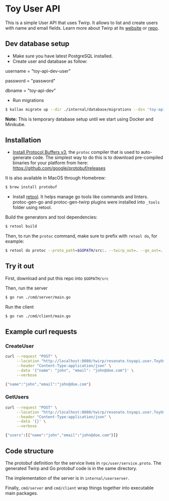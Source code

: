 # Toy User API

This is a simple User API that uses Twirp. It allows to list and create users with name and email fields. Learn more about
Twirp at its [website](https://twitchtv.github.io/twirp/docs/intro.html) or
[repo](https://github.com/twitchtv/twirp).

## Dev database setup

* Make sure you have latest PostgreSQL installed.
* Create user and database as follow:

username = "toy-api-dev-user"

password = "password"

dbname = "toy-api-dev"

* Run migrations
```sh
$ kallax migrate up --dir ./internal/database/migrations --dsn 'toy-api-dev-user:password@localhost:5432/toy-api-dev?sslmode=disable' --all
```

**Note:** This is temporary database setup until we start using Docker and Minikube.

## Installation

* [Install Protocol Buffers v3](https://developers.google.com/protocol-buffers/docs/gotutorial),
the `protoc` compiler that is used to auto-generate code. The simplest way to do
this is to download pre-compiled binaries for your platform from here:
https://github.com/google/protobuf/releases

It is also available in MacOS through Homebrew:

```sh
$ brew install protobuf
```

* Install [retool](https://github.com/twitchtv/retool). It helps manage go tools like commands and linters.
protoc-gen-go and protoc-gen-twirp plugins were installed into `_tools` folder using retool.

Build the generators and tool dependencies:
```sh
$ retool build
```

Then, to run the `protoc` command, make sure to prefix with `retool do`, for example:
```sh
$ retool do protoc --proto_path=$GOPATH/src:. --twirp_out=. --go_out=. ./rpc/user/service.proto
```

## Try it out

First, download and put this repo into `$GOPATH/src`

Then, run the server
```sh
$ go run ./cmd/server/main.go
```

Run the client
```sh
$ go run ./cmd/client/main.go
```

## Example curl requests

### CreateUser
```sh
curl --request "POST" \
     --location "http://localhost:8080/twirp/resonate.toyapi.user.ToyUser/CreateUser" \
     --header "Content-Type:application/json" \
     --data '{"name": "john", "email": "john@doe.com"}' \
     --verbose

{"name":"john","email":"john@doe.com"}
```

### GetUsers
```sh
curl --request "POST" \
     --location "http://localhost:8080/twirp/resonate.toyapi.user.ToyUser/GetUsers" \
     --header "Content-Type:application/json" \
     --data '{}' \
     --verbose

{"users":[{"name":"john","email":"john@doe.com"}]}
```

## Code structure

The protobuf definition for the service lives in
`rpc/user/service.proto`.
The generated Twirp and Go protobuf code is in the same directory.

The implementation of the server is in `internal/userserver`.

Finally, `cmd/server` and `cmd/client` wrap things together into executable main
packages.
